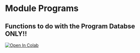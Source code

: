 # Module Programs
## Functions to do with the Program Databse ONLY!!
[![Open In Colab](https://colab.research.google.com/assets/colab-badge.svg)](https://colab.research.google.com/github/inarticulatus/IPL_team_1/blob/master/Program/Program_DB_Functions.ipynb)
